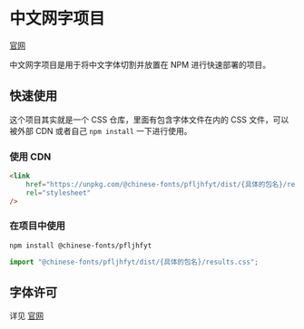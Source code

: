 # 中文网字项目

[官网](https://chinese-font.netlify.app)

中文网字项目是用于将中文字体切割并放置在 NPM 进行快速部署的项目。

## 快速使用

这个项目其实就是一个 CSS 仓库，里面有包含字体文件在内的 CSS 文件，可以被外部 CDN 或者自己 `npm install` 一下进行使用。

### 使用 CDN

```html
<link
    href="https://unpkg.com/@chinese-fonts/pfljhfyt/dist/{具体的包名}/results.css"
    rel="stylesheet"
/>
```

### 在项目中使用

```sh
npm install @chinese-fonts/pfljhfyt
```

```ts
import "@chinese-fonts/pfljhfyt/dist/{具体的包名}/results.css";
```

## 字体许可

详见 [官网](https://chinese-font.netlify.app/fonts/pfljhfyt)
